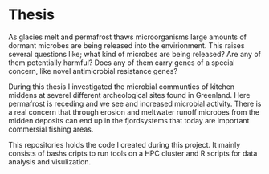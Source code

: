 # Thesis
As glacies melt and permafrost thaws microorganisms large amounts of dormant microbes are being released into the envirionment. This raises several questions like; what kind of microbes are being released? Are any of them potentially harmful? Does any of them carry genes of a special concern, like novel antimicrobial resistance genes?

During this thesis I investigated the microbial communties of kitchen middens at severel different archeological sites found in Greenland. Here permafrost is receding and we see and increased microbial activity. There is a real concern that through erosion and meltwater runoff microbes from the midden deposits can end up in the fjordsystems that today are important commersial fishing areas.

This repositories holds the code I created during this project. It mainly consists of bashs cripts to run tools on a HPC cluster and R scripts for data analysis and visulization. 

